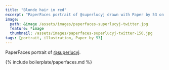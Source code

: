 ```yaml
---
title: "Blonde hair in red"
excerpt: "PaperFaces portrait of @superlucyj drawn with Paper by 53 on an iPad."
image: 
  path: &image /assets/images/paperfaces-superlucyj-twitter.jpg 
  feature: *image
  thumbnail: /assets/images/paperfaces-superlucyj-twitter-150.jpg
tags: [portrait, illustration, Paper by 53]
---
```


PaperFaces portrait of [@superlucyj](https://twitter.com/superlucyj).

{% include boilerplate/paperfaces.md %}
